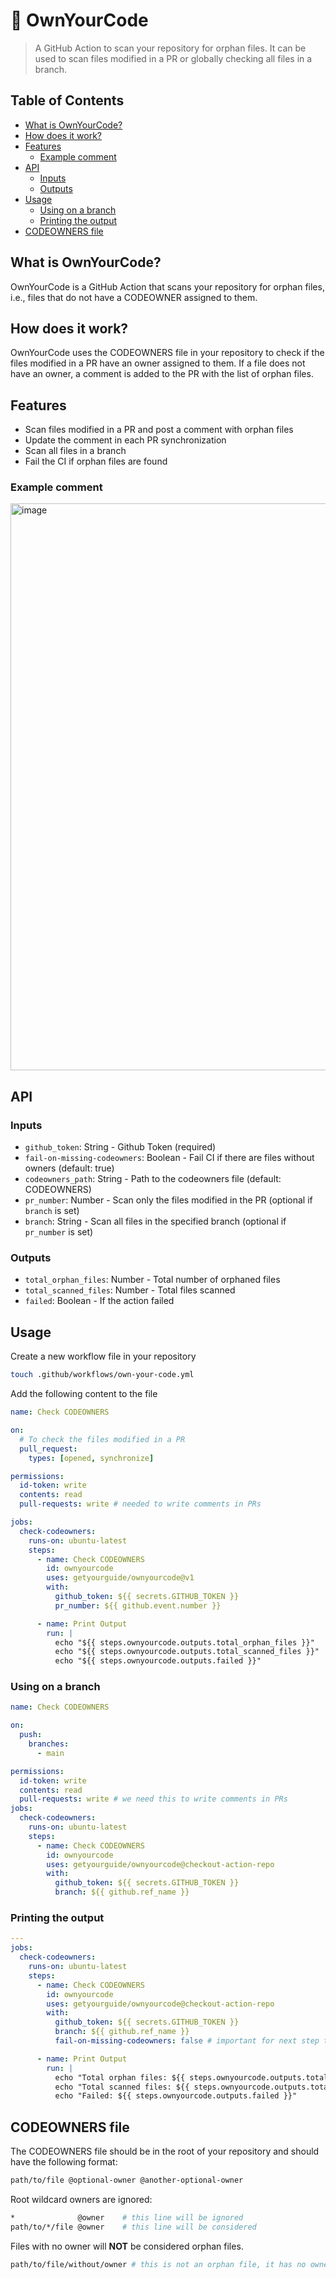 # 📂 OwnYourCode

> A GitHub Action to scan your repository for orphan files. It can be used to
> scan files modified in a PR or globally checking all files in a branch.

## Table of Contents

- [What is OwnYourCode?](#what-is-ownyourcode)
- [How does it work?](#how-does-it-work)
- [Features](#features)
  - [Example comment](#example-comment)
- [API](#api)
  - [Inputs](#inputs)
  - [Outputs](#outputs)
- [Usage](#usage)
  - [Using on a branch](#using-on-a-branch)
  - [Printing the output](#printing-the-output)
- [CODEOWNERS file](#codeowners-file)

## What is OwnYourCode?

OwnYourCode is a GitHub Action that scans your repository for orphan files,
i.e., files that do not have a CODEOWNER assigned to them.

## How does it work?

OwnYourCode uses the CODEOWNERS file in your repository to check if the files
modified in a PR have an owner assigned to them. If a file does not have an
owner, a comment is added to the PR with the list of orphan files.

## Features

- Scan files modified in a PR and post a comment with orphan files
- Update the comment in each PR synchronization
- Scan all files in a branch
- Fail the CI if orphan files are found

### Example comment

<img width="907" alt="image" src="https://github.com/user-attachments/assets/e4047670-685e-4bd1-b474-5dffae590669">

## API

### Inputs

- `github_token`: String - Github Token (required)
- `fail-on-missing-codeowners`: Boolean - Fail CI if there are files without
  owners (default: true)
- `codeowners_path`: String - Path to the codeowners file (default: CODEOWNERS)
- `pr_number`: Number - Scan only the files modified in the PR (optional if
  `branch` is set)
- `branch`: String - Scan all files in the specified branch (optional if
  `pr_number` is set)

### Outputs

- `total_orphan_files`: Number - Total number of orphaned files
- `total_scanned_files`: Number - Total files scanned
- `failed`: Boolean - If the action failed

## Usage

Create a new workflow file in your repository

```sh
touch .github/workflows/own-your-code.yml
```

Add the following content to the file

```yaml
name: Check CODEOWNERS

on:
  # To check the files modified in a PR
  pull_request:
    types: [opened, synchronize]

permissions:
  id-token: write
  contents: read
  pull-requests: write # needed to write comments in PRs

jobs:
  check-codeowners:
    runs-on: ubuntu-latest
    steps:
      - name: Check CODEOWNERS
        id: ownyourcode
        uses: getyourguide/ownyourcode@v1
        with:
          github_token: ${{ secrets.GITHUB_TOKEN }}
          pr_number: ${{ github.event.number }}

      - name: Print Output
        run: |
          echo "${{ steps.ownyourcode.outputs.total_orphan_files }}"
          echo "${{ steps.ownyourcode.outputs.total_scanned_files }}"
          echo "${{ steps.ownyourcode.outputs.failed }}"
```

### Using on a branch

```yaml
name: Check CODEOWNERS

on:
  push:
    branches:
      - main

permissions:
  id-token: write
  contents: read
  pull-requests: write # we need this to write comments in PRs
jobs:
  check-codeowners:
    runs-on: ubuntu-latest
    steps:
      - name: Check CODEOWNERS
        id: ownyourcode
        uses: getyourguide/ownyourcode@checkout-action-repo
        with:
          github_token: ${{ secrets.GITHUB_TOKEN }}
          branch: ${{ github.ref_name }}
```

### Printing the output

```yaml
---
jobs:
  check-codeowners:
    runs-on: ubuntu-latest
    steps:
      - name: Check CODEOWNERS
        id: ownyourcode
        uses: getyourguide/ownyourcode@checkout-action-repo
        with:
          github_token: ${{ secrets.GITHUB_TOKEN }}
          branch: ${{ github.ref_name }}
          fail-on-missing-codeowners: false # important for next step to work

      - name: Print Output
        run: |
          echo "Total orphan files: ${{ steps.ownyourcode.outputs.total_orphan_files }}"
          echo "Total scanned files: ${{ steps.ownyourcode.outputs.total_scanned_files }}"
          echo "Failed: ${{ steps.ownyourcode.outputs.failed }}"
```

## CODEOWNERS file

The CODEOWNERS file should be in the root of your repository and should have the
following format:

```sh
path/to/file @optional-owner @another-optional-owner
```

Root wildcard owners are ignored:

```sh
*              @owner    # this line will be ignored
path/to/*/file @owner    # this line will be considered
```

Files with no owner will **NOT** be considered orphan files.

```sh
path/to/file/without/owner # this is not an orphan file, it has no owner
```
